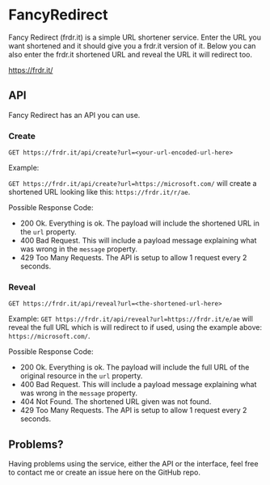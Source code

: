 # FancyRedirect

Fancy Redirect (frdr.it) is a simple URL shortener service. Enter the URL you want shortened and it should give you a frdr.it version of it. Below you can also enter the frdr.it shortened URL and reveal the URL it will redirect too.

<https://frdr.it/>

## API
Fancy Redirect has an API you can use.

### Create
`GET https://frdr.it/api/create?url=<your-url-encoded-url-here>`

Example:

`GET https://frdr.it/api/create?url=https://microsoft.com/` will create a shortened URL looking like this: `https://frdr.it/r/ae`.

Possible Response Code:
* 200 Ok. Everything is ok. The payload will include the shortened URL in the `url` property.
* 400 Bad Request. This will include a payload message explaining what was wrong in the `message` property.
* 429 Too Many Requests. The API is setup to allow 1 request every 2 seconds.

### Reveal
`GET https://frdr.it/api/reveal?url=<the-shortened-url-here>`

Example:
`GET https://frdr.it/api/reveal?url=https://frdr.it/e/ae` will reveal the full URL which is will redirect to if used, using the example above: `https://microsoft.com/`.

Possible Response Code:
* 200 Ok. Everything is ok. The payload will include the full URL of the original resource in the `url` property.
* 400 Bad Request. This will include a payload message explaining what was wrong in the `message` property.
* 404 Not Found. The shortened URL given was not found.
* 429 Too Many Requests. The API is setup to allow 1 request every 2 seconds.

## Problems?
Having problems using the service, either the API or the interface, feel free to contact me or create an issue here on the GitHub repo.
